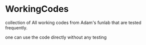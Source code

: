 # WorkingCodes
collection of All working codes from Adam's funlab that are tested frequently. 

one can use the code directly without any testing
